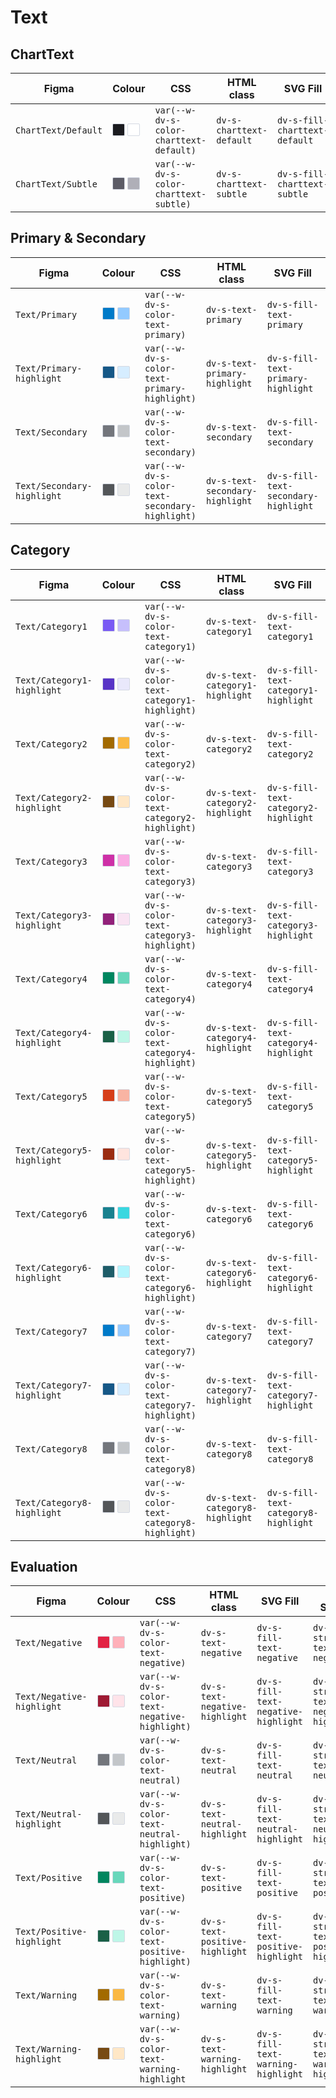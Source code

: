 # Text

## ChartText

| Figma | Colour | CSS | HTML class | SVG Fill | SVG Stroke |
| ----- | ------ | --- | ---------- | -------- | ---------- | 
| `ChartText/Default` | <span style="display: inline-block; width: 18px; height: 18px; background-color: #1b1b1f; border: 1px solid #D4D9E3; border-radius: 2px; vertical-align: -1px;"></span> <span style="display: inline-block; width: 18px; height: 18px; background-color: #ffffff; border: 1px solid #D4D9E3; border-radius: 2px; vertical-align: -1px;"></span> | `var(--w-dv-s-color-charttext-default)` | `dv-s-charttext-default` | `dv-s-fill-charttext-default` | `dv-s-stroke-charttext-default` |
| `ChartText/Subtle` | <span style="display: inline-block; width: 18px; height: 18px; background-color: #5c5c66; border: 1px solid #D4D9E3; border-radius: 2px; vertical-align: -1px;"></span> <span style="display: inline-block; width: 18px; height: 18px; background-color: #afafb8; border: 1px solid #D4D9E3; border-radius: 2px; vertical-align: -1px;"></span> | `var(--w-dv-s-color-charttext-subtle)` | `dv-s-charttext-subtle` | `dv-s-fill-charttext-subtle` | `dv-s-stroke-charttext-subtle` |

## Primary & Secondary

| Figma | Colour | CSS | HTML class | SVG Fill | SVG Stroke |
| ----- | ------ | --- | ---------- | -------- | ---------- | 
| `Text/Primary` | <span style="display: inline-block; width: 18px; height: 18px; background-color: #007ac8; border: 1px solid #D4D9E3; border-radius: 2px; vertical-align: -1px;"></span> <span style="display: inline-block; width: 18px; height: 18px; background-color: #93caff; border: 1px solid #D4D9E3; border-radius: 2px; vertical-align: -1px;"></span> | `var(--w-dv-s-color-text-primary)` | `dv-s-text-primary` | `dv-s-fill-text-primary` | `dv-s-stroke-text-primary` |
| `Text/Primary-highlight` | <span style="display: inline-block; width: 18px; height: 18px; background-color: #165887; border: 1px solid #D4D9E3; border-radius: 2px; vertical-align: -1px;"></span> <span style="display: inline-block; width: 18px; height: 18px; background-color: #d6edff; border: 1px solid #D4D9E3; border-radius: 2px; vertical-align: -1px;"></span> | `var(--w-dv-s-color-text-primary-highlight)` | `dv-s-text-primary-highlight` | `dv-s-fill-text-primary-highlight` | `dv-s-stroke-text-primary-highlight` |
| `Text/Secondary` | <span style="display: inline-block; width: 18px; height: 18px; background-color: #73767c; border: 1px solid #D4D9E3; border-radius: 2px; vertical-align: -1px;"></span> <span style="display: inline-block; width: 18px; height: 18px; background-color: #c3c6c9; border: 1px solid #D4D9E3; border-radius: 2px; vertical-align: -1px;"></span> | `var(--w-dv-s-color-text-secondary)` | `dv-s-text-secondary` | `dv-s-fill-text-secondary` | `dv-s-stroke-text-secondary` |
| `Text/Secondary-highlight` | <span style="display: inline-block; width: 18px; height: 18px; background-color: #535659; border: 1px solid #D4D9E3; border-radius: 2px; vertical-align: -1px;"></span> <span style="display: inline-block; width: 18px; height: 18px; background-color: #e9eaea; border: 1px solid #D4D9E3; border-radius: 2px; vertical-align: -1px;"></span> | `var(--w-dv-s-color-text-secondary-highlight)` | `dv-s-text-secondary-highlight` | `dv-s-fill-text-secondary-highlight` | `dv-s-stroke-text-secondary-highlight` |

## Category

| Figma | Colour | CSS | HTML class | SVG Fill | SVG Stroke |
| ----- | ------ | --- | ---------- | -------- | ---------- | 
| `Text/Category1` | <span style="display: inline-block; width: 18px; height: 18px; background-color: #795af4; border: 1px solid #D4D9E3; border-radius: 2px; vertical-align: -1px;"></span> <span style="display: inline-block; width: 18px; height: 18px; background-color: #c6bffc; border: 1px solid #D4D9E3; border-radius: 2px; vertical-align: -1px;"></span> | `var(--w-dv-s-color-text-category1)` | `dv-s-text-category1` | `dv-s-fill-text-category1` | `dv-s-stroke-text-category1` |
| `Text/Category1-highlight` | <span style="display: inline-block; width: 18px; height: 18px; background-color: #5834c6; border: 1px solid #D4D9E3; border-radius: 2px; vertical-align: -1px;"></span> <span style="display: inline-block; width: 18px; height: 18px; background-color: #e9e8fb; border: 1px solid #D4D9E3; border-radius: 2px; vertical-align: -1px;"></span> | `var(--w-dv-s-color-text-category1-highlight)` | `dv-s-text-category1-highlight` | `dv-s-fill-text-category1-highlight` | `dv-s-stroke-text-category1-highlight` |
| `Text/Category2` | <span style="display: inline-block; width: 18px; height: 18px; background-color: #a26a00; border: 1px solid #D4D9E3; border-radius: 2px; vertical-align: -1px;"></span> <span style="display: inline-block; width: 18px; height: 18px; background-color: #fab842; border: 1px solid #D4D9E3; border-radius: 2px; vertical-align: -1px;"></span> | `var(--w-dv-s-color-text-category2)` | `dv-s-text-category2` | `dv-s-fill-text-category2` | `dv-s-stroke-text-category2` |
| `Text/Category2-highlight` | <span style="display: inline-block; width: 18px; height: 18px; background-color: #774a13; border: 1px solid #D4D9E3; border-radius: 2px; vertical-align: -1px;"></span> <span style="display: inline-block; width: 18px; height: 18px; background-color: #ffe7c6; border: 1px solid #D4D9E3; border-radius: 2px; vertical-align: -1px;"></span> | `var(--w-dv-s-color-text-category2-highlight)` | `dv-s-text-category2-highlight` | `dv-s-fill-text-category2-highlight` | `dv-s-stroke-text-category2-highlight` |
| `Text/Category3` | <span style="display: inline-block; width: 18px; height: 18px; background-color: #ce30a7; border: 1px solid #D4D9E3; border-radius: 2px; vertical-align: -1px;"></span> <span style="display: inline-block; width: 18px; height: 18px; background-color: #faace4; border: 1px solid #D4D9E3; border-radius: 2px; vertical-align: -1px;"></span> | `var(--w-dv-s-color-text-category3)` | `dv-s-text-category3` | `dv-s-fill-text-category3` | `dv-s-stroke-text-category3` |
| `Text/Category3-highlight` | <span style="display: inline-block; width: 18px; height: 18px; background-color: #92217a; border: 1px solid #D4D9E3; border-radius: 2px; vertical-align: -1px;"></span> <span style="display: inline-block; width: 18px; height: 18px; background-color: #f9e4f3; border: 1px solid #D4D9E3; border-radius: 2px; vertical-align: -1px;"></span> | `var(--w-dv-s-color-text-category3-highlight)` | `dv-s-text-category3-highlight` | `dv-s-fill-text-category3-highlight` | `dv-s-stroke-text-category3-highlight` |
| `Text/Category4` | <span style="display: inline-block; width: 18px; height: 18px; background-color: #00865f; border: 1px solid #D4D9E3; border-radius: 2px; vertical-align: -1px;"></span> <span style="display: inline-block; width: 18px; height: 18px; background-color: #68d7bb; border: 1px solid #D4D9E3; border-radius: 2px; vertical-align: -1px;"></span> | `var(--w-dv-s-color-text-category4)` | `dv-s-text-category4` | `dv-s-fill-text-category4` | `dv-s-stroke-text-category4` |
| `Text/Category4-highlight` | <span style="display: inline-block; width: 18px; height: 18px; background-color: #1a6047; border: 1px solid #D4D9E3; border-radius: 2px; vertical-align: -1px;"></span> <span style="display: inline-block; width: 18px; height: 18px; background-color: #bef6e7; border: 1px solid #D4D9E3; border-radius: 2px; vertical-align: -1px;"></span> | `var(--w-dv-s-color-text-category4-highlight)` | `dv-s-text-category4-highlight` | `dv-s-fill-text-category4-highlight` | `dv-s-stroke-text-category4-highlight` |
| `Text/Category5` | <span style="display: inline-block; width: 18px; height: 18px; background-color: #d63e1a; border: 1px solid #D4D9E3; border-radius: 2px; vertical-align: -1px;"></span> <span style="display: inline-block; width: 18px; height: 18px; background-color: #f9b4a3; border: 1px solid #D4D9E3; border-radius: 2px; vertical-align: -1px;"></span> | `var(--w-dv-s-color-text-category5)` | `dv-s-text-category5` | `dv-s-fill-text-category5` | `dv-s-stroke-text-category5` |
| `Text/Category5-highlight` | <span style="display: inline-block; width: 18px; height: 18px; background-color: #9a2c11; border: 1px solid #D4D9E3; border-radius: 2px; vertical-align: -1px;"></span> <span style="display: inline-block; width: 18px; height: 18px; background-color: #ffe4de; border: 1px solid #D4D9E3; border-radius: 2px; vertical-align: -1px;"></span> | `var(--w-dv-s-color-text-category5-highlight)` | `dv-s-text-category5-highlight` | `dv-s-fill-text-category5-highlight` | `dv-s-stroke-text-category5-highlight` |
| `Text/Category6` | <span style="display: inline-block; width: 18px; height: 18px; background-color: #19818f; border: 1px solid #D4D9E3; border-radius: 2px; vertical-align: -1px;"></span> <span style="display: inline-block; width: 18px; height: 18px; background-color: #3ad7e0; border: 1px solid #D4D9E3; border-radius: 2px; vertical-align: -1px;"></span> | `var(--w-dv-s-color-text-category6)` | `dv-s-text-category6` | `dv-s-fill-text-category6` | `dv-s-stroke-text-category6` |
| `Text/Category6-highlight` | <span style="display: inline-block; width: 18px; height: 18px; background-color: #1e5d69; border: 1px solid #D4D9E3; border-radius: 2px; vertical-align: -1px;"></span> <span style="display: inline-block; width: 18px; height: 18px; background-color: #b5f5fd; border: 1px solid #D4D9E3; border-radius: 2px; vertical-align: -1px;"></span> | `var(--w-dv-s-color-text-category6-highlight)` | `dv-s-text-category6-highlight` | `dv-s-fill-text-category6-highlight` | `dv-s-stroke-text-category6-highlight` |
| `Text/Category7` | <span style="display: inline-block; width: 18px; height: 18px; background-color: #007ac8; border: 1px solid #D4D9E3; border-radius: 2px; vertical-align: -1px;"></span> <span style="display: inline-block; width: 18px; height: 18px; background-color: #93caff; border: 1px solid #D4D9E3; border-radius: 2px; vertical-align: -1px;"></span> | `var(--w-dv-s-color-text-category7)` | `dv-s-text-category7` | `dv-s-fill-text-category7` | `dv-s-stroke-text-category7` |
| `Text/Category7-highlight` | <span style="display: inline-block; width: 18px; height: 18px; background-color: #165887; border: 1px solid #D4D9E3; border-radius: 2px; vertical-align: -1px;"></span> <span style="display: inline-block; width: 18px; height: 18px; background-color: #d6edff; border: 1px solid #D4D9E3; border-radius: 2px; vertical-align: -1px;"></span> | `var(--w-dv-s-color-text-category7-highlight)` | `dv-s-text-category7-highlight` | `dv-s-fill-text-category7-highlight` | `dv-s-stroke-text-category7-highlight` |
| `Text/Category8` | <span style="display: inline-block; width: 18px; height: 18px; background-color: #73767c; border: 1px solid #D4D9E3; border-radius: 2px; vertical-align: -1px;"></span> <span style="display: inline-block; width: 18px; height: 18px; background-color: #c3c6c9; border: 1px solid #D4D9E3; border-radius: 2px; vertical-align: -1px;"></span> | `var(--w-dv-s-color-text-category8)` | `dv-s-text-category8` | `dv-s-fill-text-category8` | `dv-s-stroke-text-category8` |
| `Text/Category8-highlight` | <span style="display: inline-block; width: 18px; height: 18px; background-color: #535659; border: 1px solid #D4D9E3; border-radius: 2px; vertical-align: -1px;"></span> <span style="display: inline-block; width: 18px; height: 18px; background-color: #e9eaea; border: 1px solid #D4D9E3; border-radius: 2px; vertical-align: -1px;"></span> | `var(--w-dv-s-color-text-category8-highlight)` | `dv-s-text-category8-highlight` | `dv-s-fill-text-category8-highlight` | `dv-s-stroke-text-category8-highlight` |

## Evaluation

| Figma | Colour | CSS | HTML class | SVG Fill | SVG Stroke |
| ----- | ------ | --- | ---------- | -------- | ---------- | 
| `Text/Negative` | <span style="display: inline-block; width: 18px; height: 18px; background-color: #e22344; border: 1px solid #D4D9E3; border-radius: 2px; vertical-align: -1px;"></span> <span style="display: inline-block; width: 18px; height: 18px; background-color: #ffb0ba; border: 1px solid #D4D9E3; border-radius: 2px; vertical-align: -1px;"></span> | `var(--w-dv-s-color-text-negative)` | `dv-s-text-negative` | `dv-s-fill-text-negative` | `dv-s-stroke-text-negative` |
| `Text/Negative-highlight` | <span style="display: inline-block; width: 18px; height: 18px; background-color: #9e1a33; border: 1px solid #D4D9E3; border-radius: 2px; vertical-align: -1px;"></span> <span style="display: inline-block; width: 18px; height: 18px; background-color: #ffe3e9; border: 1px solid #D4D9E3; border-radius: 2px; vertical-align: -1px;"></span> | `var(--w-dv-s-color-text-negative-highlight)` | `dv-s-text-negative-highlight` | `dv-s-fill-text-negative-highlight` | `dv-s-stroke-text-negative-highlight` |
| `Text/Neutral` | <span style="display: inline-block; width: 18px; height: 18px; background-color: #73767c; border: 1px solid #D4D9E3; border-radius: 2px; vertical-align: -1px;"></span> <span style="display: inline-block; width: 18px; height: 18px; background-color: #c3c6c9; border: 1px solid #D4D9E3; border-radius: 2px; vertical-align: -1px;"></span> | `var(--w-dv-s-color-text-neutral)` | `dv-s-text-neutral` | `dv-s-fill-text-neutral` | `dv-s-stroke-text-neutral` |
| `Text/Neutral-highlight` | <span style="display: inline-block; width: 18px; height: 18px; background-color: #535659; border: 1px solid #D4D9E3; border-radius: 2px; vertical-align: -1px;"></span> <span style="display: inline-block; width: 18px; height: 18px; background-color: #e9eaea; border: 1px solid #D4D9E3; border-radius: 2px; vertical-align: -1px;"></span> | `var(--w-dv-s-color-text-neutral-highlight)` | `dv-s-text-neutral-highlight` | `dv-s-fill-text-neutral-highlight` | `dv-s-stroke-text-neutral-highlight` |
| `Text/Positive` | <span style="display: inline-block; width: 18px; height: 18px; background-color: #00865f; border: 1px solid #D4D9E3; border-radius: 2px; vertical-align: -1px;"></span> <span style="display: inline-block; width: 18px; height: 18px; background-color: #68d7bb; border: 1px solid #D4D9E3; border-radius: 2px; vertical-align: -1px;"></span> | `var(--w-dv-s-color-text-positive)` | `dv-s-text-positive` | `dv-s-fill-text-positive` | `dv-s-stroke-text-positive` |
| `Text/Positive-highlight` | <span style="display: inline-block; width: 18px; height: 18px; background-color: #1a6047; border: 1px solid #D4D9E3; border-radius: 2px; vertical-align: -1px;"></span> <span style="display: inline-block; width: 18px; height: 18px; background-color: #bef6e7; border: 1px solid #D4D9E3; border-radius: 2px; vertical-align: -1px;"></span> | `var(--w-dv-s-color-text-positive-highlight)` | `dv-s-text-positive-highlight` | `dv-s-fill-text-positive-highlight` | `dv-s-stroke-text-positive-highlight` |
| `Text/Warning` | <span style="display: inline-block; width: 18px; height: 18px; background-color: #a26a00; border: 1px solid #D4D9E3; border-radius: 2px; vertical-align: -1px;"></span> <span style="display: inline-block; width: 18px; height: 18px; background-color: #fab842; border: 1px solid #D4D9E3; border-radius: 2px; vertical-align: -1px;"></span> | `var(--w-dv-s-color-text-warning)` | `dv-s-text-warning` | `dv-s-fill-text-warning` | `dv-s-stroke-text-warning` |
| `Text/Warning-highlight` | <span style="display: inline-block; width: 18px; height: 18px; background-color: #774a13; border: 1px solid #D4D9E3; border-radius: 2px; vertical-align: -1px;"></span> <span style="display: inline-block; width: 18px; height: 18px; background-color: #ffe7c6; border: 1px solid #D4D9E3; border-radius: 2px; vertical-align: -1px;"></span> | `var(--w-dv-s-color-text-warning-highlight` | `dv-s-text-warning-highlight` | `dv-s-fill-text-warning-highlight` | `dv-s-stroke-text-warning-highlight` |